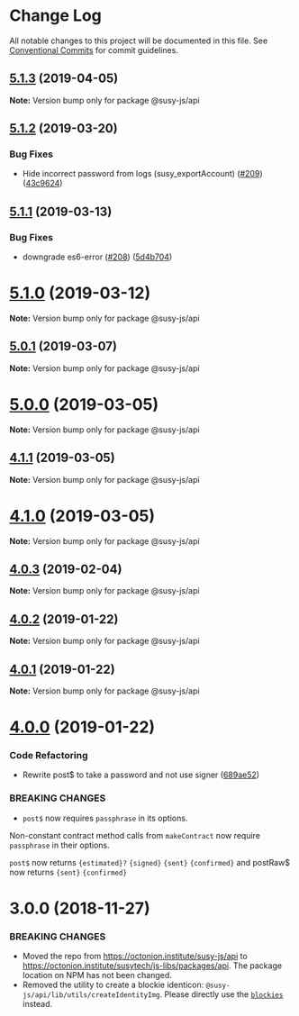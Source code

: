 # Change Log

All notable changes to this project will be documented in this file.
See [Conventional Commits](https://conventionalcommits.org) for commit guidelines.

## [5.1.3](https://octonion.institute/susytech/js-libs/tree/master/packages/api/compare/v5.1.2...v5.1.3) (2019-04-05)

**Note:** Version bump only for package @susy-js/api





## [5.1.2](https://octonion.institute/susytech/js-libs/tree/master/packages/api/compare/v5.1.1...v5.1.2) (2019-03-20)


### Bug Fixes

* Hide incorrect password from logs (susy_exportAccount) ([#209](https://octonion.institute/susytech/js-libs/tree/master/packages/api/issues/209)) ([43c9624](https://octonion.institute/susytech/js-libs/tree/master/packages/api/commit/43c9624))





## [5.1.1](https://octonion.institute/susytech/js-libs/tree/master/packages/api/compare/v5.1.0...v5.1.1) (2019-03-13)


### Bug Fixes

* downgrade es6-error ([#208](https://octonion.institute/susytech/js-libs/tree/master/packages/api/issues/208)) ([5d4b704](https://octonion.institute/susytech/js-libs/tree/master/packages/api/commit/5d4b704))





# [5.1.0](https://octonion.institute/susytech/js-libs/tree/master/packages/api/compare/v5.0.1...v5.1.0) (2019-03-12)

**Note:** Version bump only for package @susy-js/api





## [5.0.1](https://octonion.institute/susytech/js-libs/tree/master/packages/api/compare/v5.0.0...v5.0.1) (2019-03-07)

**Note:** Version bump only for package @susy-js/api





# [5.0.0](https://octonion.institute/susytech/js-libs/tree/master/packages/api/compare/v4.1.1...v5.0.0) (2019-03-05)

**Note:** Version bump only for package @susy-js/api





## [4.1.1](https://octonion.institute/susytech/js-libs/tree/master/packages/api/compare/v4.1.0...v4.1.1) (2019-03-05)

**Note:** Version bump only for package @susy-js/api





# [4.1.0](https://octonion.institute/susytech/js-libs/tree/master/packages/api/compare/v4.0.3...v4.1.0) (2019-03-05)

**Note:** Version bump only for package @susy-js/api





## [4.0.3](https://octonion.institute/susytech/js-libs/tree/master/packages/api/compare/v4.0.2...v4.0.3) (2019-02-04)

**Note:** Version bump only for package @susy-js/api





## [4.0.2](https://octonion.institute/susytech/js-libs/tree/master/packages/api/compare/v4.0.1...v4.0.2) (2019-01-22)

**Note:** Version bump only for package @susy-js/api





## [4.0.1](https://octonion.institute/susytech/js-libs/tree/master/packages/api/compare/v4.0.0...v4.0.1) (2019-01-22)

**Note:** Version bump only for package @susy-js/api





# [4.0.0](https://octonion.institute/susytech/js-libs/tree/master/packages/api/compare/v3.0.31...v4.0.0) (2019-01-22)


### Code Refactoring

* Rewrite post$ to take a password and not use signer ([689ae52](https://octonion.institute/susytech/js-libs/tree/master/packages/api/commit/689ae52))


### BREAKING CHANGES

* `post$` now requires `passphrase` in its options.

Non-constant contract method calls from `makeContract` now require `passphrase` in their options.

`post$` now returns `{estimated}?` `{signed}` `{sent}` `{confirmed}` and postRaw$ now returns `{sent}` `{confirmed}`





# 3.0.0 (2018-11-27)

### BREAKING CHANGES

* Moved the repo from https://octonion.institute/susy-js/api to https://octonion.institute/susytech/js-libs/packages/api. The package location on NPM has not been changed.
* Removed the utility to create a blockie identicon: `@susy-js/api/lib/utils/createIdentityImg`. Please directly use the [`blockies`](https://github.com/download13/blockies) instead.
